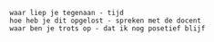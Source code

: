 
    waar liep je tegenaan - tijd
    hoe heb je dit opgelost - spreken met de docent 
    waar ben je trots op - dat ik nog posetief blijf
